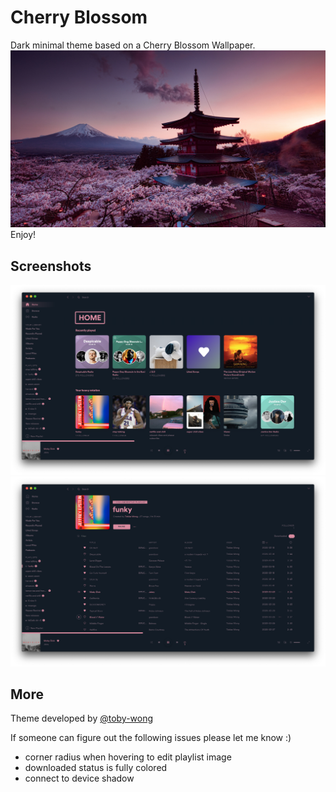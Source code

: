 # Cherry Blossom
Dark minimal theme based on a Cherry Blossom Wallpaper. 
![Wallpaper](wallpaper.jpg)
Enjoy!

## Screenshots
![Home Page Screenshot](screenshot.png)
![Playlist Screenshot](screenshot1.png)

## More
Theme developed by [@toby-wong](github.com/toby-wong)

If someone can figure out the following issues please let me know :)
- corner radius when hovering to edit playlist image
- downloaded status is fully colored
- connect to device shadow
